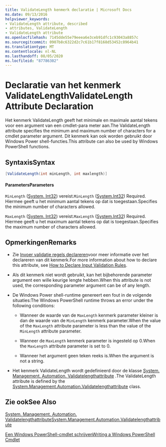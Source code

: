 ```yaml
---
title: ValidateLength kenmerk declaratie | Microsoft Docs
ms.date: 09/13/2016
helpviewer_keywords:
- ValidateLength attribute, described
- attributes, ValidateLength
- ValidateLength attribute
ms.openlocfilehash: 7145dde55e79eeea6e3ceb91dfc1c93043a8857c
ms.sourcegitcommit: 0907b8c6322d2c7c61b17f8168d53452c8964b41
ms.translationtype: MT
ms.contentlocale: nl-NL
ms.lasthandoff: 08/05/2020
ms.locfileid: "87786302"
---
```

# <a name="validatelength-attribute-declaration"></a><span data-ttu-id="7141d-102">Declaratie van het kenmerk ValidateLength</span><span class="sxs-lookup"><span data-stu-id="7141d-102">ValidateLength Attribute Declaration</span></span>

<span data-ttu-id="7141d-103">Het kenmerk ValidateLength geeft het minimale en maximale aantal tekens voor een argument van een cmdlet-para meter aan.</span><span class="sxs-lookup"><span data-stu-id="7141d-103">The ValidateLength attribute specifies the minimum and maximum number of characters for a cmdlet parameter argument.</span></span> <span data-ttu-id="7141d-104">Dit kenmerk kan ook worden gebruikt door Windows Power shell-functies.</span><span class="sxs-lookup"><span data-stu-id="7141d-104">This attribute can also be used by Windows PowerShell functions.</span></span>

## <a name="syntax"></a><span data-ttu-id="7141d-105">Syntaxis</span><span class="sxs-lookup"><span data-stu-id="7141d-105">Syntax</span></span>

```csharp
[ValidateLength(int minLength, int maxlength)]
```

#### <a name="parameters"></a><span data-ttu-id="7141d-106">Parameters</span><span class="sxs-lookup"><span data-stu-id="7141d-106">Parameters</span></span>

<span data-ttu-id="7141d-107">`MinLength` ([System. Int32](/dotnet/api/System.Int32)) vereist.</span><span class="sxs-lookup"><span data-stu-id="7141d-107">`MinLength` ([System.Int32](/dotnet/api/System.Int32)) Required.</span></span> <span data-ttu-id="7141d-108">Hiermee geeft u het minimum aantal tekens op dat is toegestaan.</span><span class="sxs-lookup"><span data-stu-id="7141d-108">Specifies the minimum number of characters allowed.</span></span>

<span data-ttu-id="7141d-109">`MaxLength` ([System. Int32](/dotnet/api/System.Int32)) vereist.</span><span class="sxs-lookup"><span data-stu-id="7141d-109">`MaxLength` ([System.Int32](/dotnet/api/System.Int32)) Required.</span></span> <span data-ttu-id="7141d-110">Hiermee geeft u het maximum aantal tekens op dat is toegestaan.</span><span class="sxs-lookup"><span data-stu-id="7141d-110">Specifies the maximum number of characters allowed.</span></span>

## <a name="remarks"></a><span data-ttu-id="7141d-111">Opmerkingen</span><span class="sxs-lookup"><span data-stu-id="7141d-111">Remarks</span></span>

- <span data-ttu-id="7141d-112">Zie [Invoer validatie regels declareren](./how-to-validate-parameter-input.md)voor meer informatie over het declareren van dit kenmerk.</span><span class="sxs-lookup"><span data-stu-id="7141d-112">For more information about how to declare this attribute, see [How to Declare Input Validation Rules](./how-to-validate-parameter-input.md).</span></span>

- <span data-ttu-id="7141d-113">Als dit kenmerk niet wordt gebruikt, kan het bijbehorende parameter argument een wille keurige lengte hebben.</span><span class="sxs-lookup"><span data-stu-id="7141d-113">When this attribute is not used, the corresponding parameter argument can be of any length.</span></span>

- <span data-ttu-id="7141d-114">De Windows Power shell-runtime genereert een fout in de volgende situaties:</span><span class="sxs-lookup"><span data-stu-id="7141d-114">The Windows PowerShell runtime throws an error under the following conditions:</span></span>

  - <span data-ttu-id="7141d-115">Wanneer de waarde van de `MaxLength` kenmerk parameter kleiner is dan de waarde van de `MinLength` kenmerk parameter.</span><span class="sxs-lookup"><span data-stu-id="7141d-115">When the value of the `MaxLength` attribute parameter is less than the value of the `MinLength` attribute parameter.</span></span>

  - <span data-ttu-id="7141d-116">Wanneer de `MaxLength` kenmerk parameter is ingesteld op 0.</span><span class="sxs-lookup"><span data-stu-id="7141d-116">When the `MaxLength` attribute parameter is set to 0.</span></span>

  - <span data-ttu-id="7141d-117">Wanneer het argument geen teken reeks is.</span><span class="sxs-lookup"><span data-stu-id="7141d-117">When the argument is not a string.</span></span>

- <span data-ttu-id="7141d-118">Het kenmerk ValidateLength wordt gedefinieerd door de klasse [System. Management. Automation. Validatelengthattribute](/dotnet/api/System.Management.Automation.ValidateLengthAttribute) .</span><span class="sxs-lookup"><span data-stu-id="7141d-118">The ValidateLength attribute is defined by the [System.Management.Automation.Validatelengthattribute](/dotnet/api/System.Management.Automation.ValidateLengthAttribute) class.</span></span>

## <a name="see-also"></a><span data-ttu-id="7141d-119">Zie ook</span><span class="sxs-lookup"><span data-stu-id="7141d-119">See Also</span></span>

[<span data-ttu-id="7141d-120">System. Management. Automation. Validatelengthattribute</span><span class="sxs-lookup"><span data-stu-id="7141d-120">System.Management.Automation.Validatelengthattribute</span></span>](/dotnet/api/System.Management.Automation.ValidateLengthAttribute)

[<span data-ttu-id="7141d-121">Een Windows PowerShell-cmdlet schrijven</span><span class="sxs-lookup"><span data-stu-id="7141d-121">Writing a Windows PowerShell Cmdlet</span></span>](./writing-a-windows-powershell-cmdlet.md)
